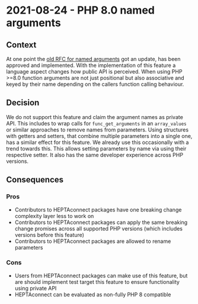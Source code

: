 # 2021-08-24 - PHP 8.0 named arguments

## Context

At one point the [old RFC for named arguments](https://wiki.php.net/rfc/named_params) got an update, has been approved and implemented.
With the implementation of this feature a language aspect changes how public API is perceived.
When using PHP >=8.0 function arguments are not just positional but also associative and keyed by their name depending on the callers function calling behaviour.


## Decision

We do not support this feature and claim the argument names as private API.
This includes to wrap calls for `func_get_arguments` in an `array_values` or similar approaches to remove names from parameters.
Using structures with getters and setters, that combine multiple parameters into a single one, has a similar effect for this feature.
We already use this occasionally with a trend towards this.
This allows setting parameters by name via using their respective setter.
It also has the same developer experience across PHP versions.


## Consequences

### Pros

* Contributors to HEPTAconnect packages have one breaking change complexity layer less to work on
* Contributors to HEPTAconnect packages can apply the same breaking change promises across all supported PHP versions (which includes versions before this feature)
* Contributors to HEPTAconnect packages are allowed to rename parameters


### Cons

* Users from HEPTAconnect packages can make use of this feature, but are should implement test target this feature to ensure functionality using private API
* HEPTAconnect can be evaluated as non-fully PHP 8 compatible
